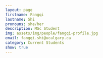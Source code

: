 ```yaml
---
layout: page
firstname: Fangqi
lastname: Shi
pronouns: she/her
description: MSc Student
img: assets/img/people/fangqi-profile.jpg
email: fangqi.shi@ucalgary.ca
category: Current Students
show: true
---
```

